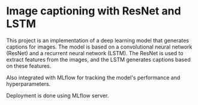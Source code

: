 # Image captioning with ResNet and LSTM

This project is an implementation of a deep learning model that generates captions for images. The model is based on a convolutional neural network (ResNet) and a recurrent neural network (LSTM). The ResNet is used to extract features from the images, and the LSTM generates captions based on these features.

Also integrated with MLflow for tracking the model's performance and hyperparameters.

Deployment is done using MLflow server.